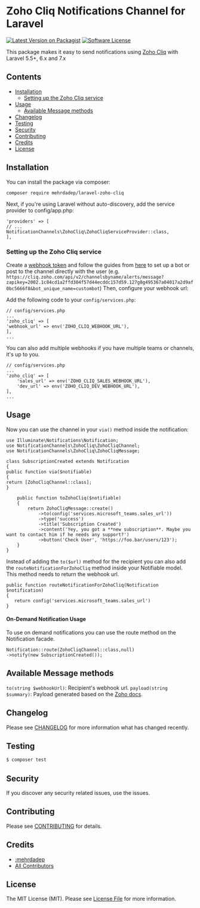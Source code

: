 # Zoho Cliq Notifications Channel for Laravel

[![Latest Version on Packagist](https://img.shields.io/packagist/v/laravel-notification-channels/:package_name.svg?style=flat-square)](https://packagist.org/packages/mehrdadep/laravel-zoho-cliq)
[![Software License](https://img.shields.io/badge/license-MIT-brightgreen.svg?style=flat-square)](LICENSE.md)

This package makes it easy to send notifications using [Zoho Cliq](https://www.zoho.com/nl/cliq/) with Laravel 5.5+, 6.x and 7.x

## Contents

- [Installation](#installation)
	- [Setting up the Zoho Cliq service](#setting-up-the-zoho-cliq-service)
- [Usage](#usage)
	- [Available Message methods](#available-message-methods)
- [Changelog](#changelog)
- [Testing](#testing)
- [Security](#security)
- [Contributing](#contributing)
- [Credits](#credits)
- [License](#license)


## Installation

You can install the package via composer:

```
composer require mehrdadep/laravel-zoho-cliq
```

Next, if you're using Laravel without auto-discovery, add the service provider to config/app.php:

```
'providers' => [
// ...
NotificationChannels\ZohoCliq\ZohoCliqServiceProvider::class,
],
```

### Setting up the Zoho Cliq service

Create a [webhook token](https://cliq.zoho.com/integrations/webhook-tokens) and follow the guides from [here](https://www.zoho.com/cliq/help/restapi/v2/#Post_Message_Channel) to set up a bot or post to the channel directly with the user (e.g. `https://cliq.zoho.com/api/v2/channelsbyname/alerts/message?zapikey=2002.1c84cd1a2ffd304f57d44ecddc157d59.127g8g495367a04017a2d9af0bc5666f8&bot_unique_name=custombot`)
Then, configure your webhook url:

Add the following code to your `config/services.php`:

```
// config/services.php
...
'zoho_cliq' => [
'webhook_url' => env('ZOHO_CLIQ_WEBHOOK_URL'),
],
...
```

You can also add multiple webhooks if you have multiple teams or channels, it's up to you.

```
// config/services.php
...
'zoho_cliq' => [
    'sales_url' => env('ZOHO_CLIQ_SALES_WEBHOOK_URL'),
    'dev_url' => env('ZOHO_CLIQ_DEV_WEBHOOK_URL'),
],
...
```

## Usage

Now you can use the channel in your `via()` method inside the notification:

```
use Illuminate\Notifications\Notification;
use NotificationChannels\ZohoCliq\ZohoCliqChannel;
use NotificationChannels\ZohoCliq\ZohoCliqMessage;

class SubscriptionCreated extends Notification
{
public function via($notifiable)
{
return [ZohoCliqChannel::class];
}

    public function toZohoCliq($notifiable)
    {
        return ZohoCliqMessage::create()
            ->to(config('services.microsoft_teams.sales_url'))
            ->type('success')
            ->title('Subscription Created')
            ->content('Yey, you got a **new subscription**. Maybe you want to contact him if he needs any support?')
            ->button('Check User', 'https://foo.bar/users/123');
    }
}
```

Instead of adding the `to($url)` method for the recipient you can also add the `routeNotificationForZohoCliq` method inside your Notifiable model. This method needs to return the webhook url.

```
public function routeNotificationForZohoCliq(Notification $notification)
{
   return config('services.microsoft_teams.sales_url')
}
```

#### On-Demand Notification Usage
To use on demand notifications you can use the route method on the Notification facade.

```
Notification::route(ZohoCliqChannel::class,null)
->notify(new SubscriptionCreated());
```

## Available Message methods

`to(string $webhookUrl)`: Recipient's webhook url.
`payload(string $summary)`: Payload generated based on the [Zoho docs](https://www.zoho.com/cliq/help/restapi/v2/#Post_Message_Channel).

## Changelog

Please see [CHANGELOG](CHANGELOG.md) for more information what has changed recently.

## Testing

``` bash
$ composer test
```

## Security

If you discover any security related issues, use the issues.

## Contributing

Please see [CONTRIBUTING](CONTRIBUTING.md) for details.

## Credits

- [:mehrdadep](https://github.com/mehrdadep)
- [All Contributors](../../contributors)

## License

The MIT License (MIT). Please see [License File](LICENSE.md) for more information.
